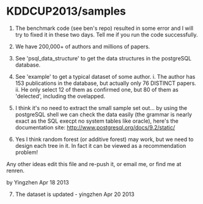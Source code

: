 KDDCUP2013/samples
==================

1. The benchmark code (see ben's repo) resulted in some error and I will try to fixed it in these two days. Tell me if you run the code successfully.

2. We have 200,000+ of authors and millions of papers.

3. See 'psql_data_structure' to get the data structures in the postgreSQL database.

4. See 'example' to get a typical dataset of some author.
	i.	The author has 153 publications in the database, but actually only 76 DISTINCT papers.
	ii.	He only select 12 of them as confirmed one, but 80 of them as 'delected', including the ovelapped.

5. I think it's no need to extract the small sample set out... by using the postgreSQL shell we can check the data easily (the grammar is nearly exact as the SQL execpt no system tables like oracle), here's the documentation site: http://www.postgresql.org/docs/9.2/static/

6. Yes I think random forest (or additive forest) may work, but we need to design each tree in it. In fact it can be viewed as a recommendation problem! 

Any other ideas edit this file and re-push it, or email me, or find me at renren.

by Yingzhen Apr 18 2013

7. The dataset is updated - yingzhen Apr 20 2013
